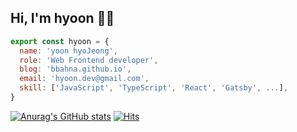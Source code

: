 ## Hi, I'm hyoon 👋🏻

```jsx
export const hyoon = {
  name: 'yoon hyoJeong',
  role: 'Web Frontend developer',
  blog: 'bbahna.github.io',
  email: 'hyoon.dev@gmail.com',
  skill: ['JavaScript', 'TypeScript', 'React', 'Gatsby', ...],
}
```
<!--[![Top Langs](https://github-readme-stats.vercel.app/api/top-langs/?username=bbahna)](https://github.com/bbahna/github-readme-stats)-->
[![Anurag's GitHub stats](https://github-readme-stats.vercel.app/api?username=bbahna)](https://github.com/bbahna/github-readme-stats)
[![Hits](https://hits.seeyoufarm.com/api/count/incr/badge.svg?url=https%3A%2F%2Fgithub.com%2Fbbahna&count_bg=%23FFB6B6&title_bg=%238A8A8A&icon=github.svg&icon_color=%23FFFFFF&title=github&edge_flat=false)](https://hits.seeyoufarm.com)

